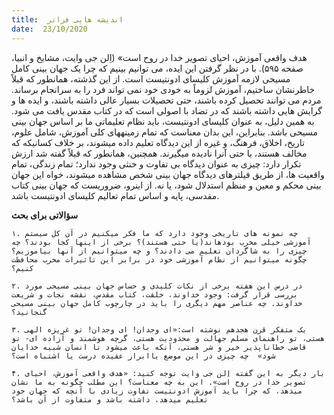 ```yaml
---
title:  اندیشه هایی فراتر
date:  23/10/2020
---
```


هدف واقعی آموزش، احیای تصویر خدا در روح است» (اِلن جی وایت، مشایخ و انبیا، صفحه ۵۹۵). با در نظر گرفتن این ایده، می توانیم بینیم که چرا یک جهان بینی کامل مسیحی لازمه آموزش کلیسای ادونتیست است. از این گذشته، همانطور که قبلاً خاطرنشان ساختیم، آموزش لزوماً به خودی خود نمی تواند فرد را به سرانجام برساند. مردم می توانند تحصیل کرده باشند، حتی تحصیلات بسیار عالی داشته باشند، و ایده ها و گرایش هایی داشته باشند که در تضاد با اصولی است که در کتاب مقدس یافت می شود. به همین دلیل، به عنوان کلیسای ادونتیست، باید نظام تعلیماتی ما بر اساس جهان بینی مسیحی باشد. بنابراین، این بدان معناست که تمام زمینههای کلی آموزش، شامل علوم، تاریخ، اخلاق، فرهنگ، و غیره از این دیدگاه تعلیم داده میشوند، بر خلاف کسانیکه که مخالف هستند، یا حتی آنرا نادیده میگیرند. همچنین، همانطور که قبلاً گفته شد ارزش تکرار دارد: چیزی به عنوان دیدگاه بی تفاوت و خنثی وجود ندارد؛ تمام زندگی، تمام واقعیت ها، از طریق فیلترهای دیدگاه جهان بینی شخص مشاهده میشوند، خواه این جهان بینی محکم و معین و منظم استدلال شود، یا نه. از اینرو، ضروریست که جهان بینی کتاب مقدسی، پایه و اساس تمام تعالیم کلیسای ادونتیست باشد.

**سؤالاتی برای بحث**

`۱. چه نمونه های تاریخی وجود دارد که ما فکر میکنیم در آن کل سیستم آموزشی خیلی مخرب بودهاند(یا حتی هستند)؟ برخی از اینها کجا بودند؟ چه چیزی را به شاگردان تعلیم می دادند؟ و چه میتوانیم از آنها بیاموزیم؟ چگونه میتوانیم از نظام آموزشی خود در برابر این تاثیرات مخرب محافظت کنیم؟`

`۲. در درس این هفته برخی از نکات کلیدی و حساس جهان بینی مسیحی مورد بررسی قرار گرفت: وجود خداوند، خلقت، کتاب مقدس، نقشه نجات و شریعت خداوند. چه عناصر مهم دیگری را باید در چارچوب کامل جهان بینی مسیحی گنجانید؟`

`۳. یک متفکر قرن هجدهم نوشته است:«ای وجدان! ای وجدان! تو غریزه الهی هستی، تو راهنمای مسلم جهالت و محدودیت هستی، گرچه هوشمند و آزاده ای- تو قاضی خطاناپذیر خیر و شر هستی، آنکه باعث میشود تا انسان شبیه خدایان شود»  چه چیزی در این موضع یاابراز عقیده درست یا اشتباه است؟`

`۴. بار دیگر به این گفته اِلن جی وایت توجه کنید: «هدف واقعی آموزش، احیای تصویر خدا در روح است». این به چه معناست؟ این مطلب چگونه به ما نشان میدهد، که چرا باید آموزش ادونتیست تفاوت زیادی با آنچه که جهان خود تعلیم میدهد، داشته باشد و متفاوت از آن باشد؟`